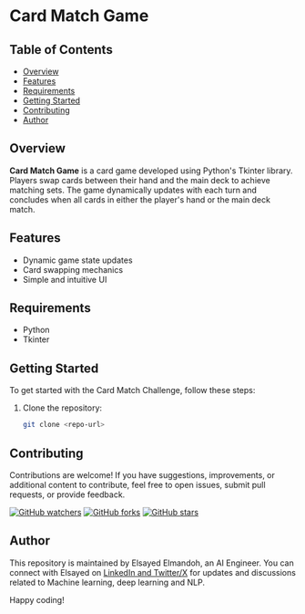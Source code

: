 # Card Match Game

## Table of Contents

- [Overview](#overview)
- [Features](#features)
- [Requirements](#requirements)
- [Getting Started](#getting-started)
- [Contributing](#contributing)
- [Author](#author)

## Overview

**Card Match Game** is a card game developed using Python's Tkinter library. Players swap cards between their hand and the main deck to achieve matching sets. The game dynamically updates with each turn and concludes when all cards in either the player's hand or the main deck match.

## Features
- Dynamic game state updates
- Card swapping mechanics
- Simple and intuitive UI

## Requirements
- Python
- Tkinter

## Getting Started
To get started with the Card Match Challenge, follow these steps:

1. Clone the repository:
   ```bash
   git clone <repo-url>
   ```

## Contributing

Contributions are welcome! If you have suggestions, improvements, or additional content to contribute, feel free to open issues, submit pull requests, or provide feedback. 

[![GitHub watchers](https://img.shields.io/github/watchers/elsayedelmandoh/CARD_MATCH_CHALLENGE.svg?style=social&label=Watch)](https://GitHub.com/elsayedelmandoh/CARD_MATCH_CHALLENGE/watchers/?WT.mc_id=academic-105485-koreyst)
[![GitHub forks](https://img.shields.io/github/forks/elsayedelmandoh/CARD_MATCH_CHALLENGE.svg?style=social&label=Fork)](https://GitHub.com/elsayedelmandoh/CARD_MATCH_CHALLENGE/network/?WT.mc_id=academic-105485-koreyst)
[![GitHub stars](https://img.shields.io/github/stars/elsayedelmandoh/CARD_MATCH_CHALLENGE.svg?style=social&label=Star)](https://GitHub.com/elsayedelmandoh/CARD_MATCH_CHALLENGE/stargazers/?WT.mc_id=academic-105485-koreyst)

## Author

This repository is maintained by Elsayed Elmandoh, an AI Engineer. You can connect with Elsayed on [LinkedIn and Twitter/X](https://linktr.ee/elsayedelmandoh) for updates and discussions related to Machine learning, deep learning and NLP.

Happy coding!
